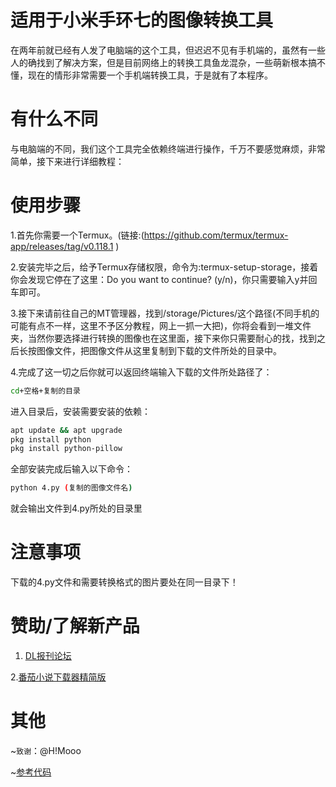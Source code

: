 # 适用于小米手环七的图像转换工具
在两年前就已经有人发了电脑端的这个工具，但迟迟不见有手机端的，虽然有一些人的确找到了解决方案，但是目前网络上的转换工具鱼龙混杂，一些萌新根本搞不懂，现在的情形非常需要一个手机端转换工具，于是就有了本程序。

# 有什么不同
与电脑端的不同，我们这个工具完全依赖终端进行操作，千万不要感觉麻烦，非常简单，接下来进行详细教程：

# 使用步骤
1.首先你需要一个Termux。(链接:(https://github.com/termux/termux-app/releases/tag/v0.118.1 )

2.安装完毕之后，给予Termux存储权限，命令为:termux-setup-storage，接着你会发现它停在了这里：Do you want to continue? (y/n)，你只需要输入y并回车即可。

3.接下来请前往自己的MT管理器，找到/storage/Pictures/这个路径(不同手机的可能有点不一样，这里不予区分教程，网上一抓一大把)，你将会看到一堆文件夹，当然你要选择进行转换的图像也在这里面，接下来你只需要耐心的找，找到之后长按图像文件，把图像文件从这里复制到下载的文件所处的目录中。

4.完成了这一切之后你就可以返回终端输入下载的文件所处路径了：
```bash
cd+空格+复制的目录
```
进入目录后，安装需要安装的依赖：
```bash
apt update && apt upgrade
pkg install python
pkg install python-pillow
```
全部安装完成后输入以下命令：
```bash
python 4.py (复制的图像文件名)
```

就会输出文件到4.py所处的目录里

# 注意事项
下载的4.py文件和需要转换格式的图片要处在同一目录下！

# 赞助/了解新产品
1. [DL报刊论坛](https://afdian.com/a/dlbaokanluntanos)

2.[番茄小说下载器精简版](https://github.com/Dlmily/Tomato-Novel-Downloader-Lite)

# 其他
~`致谢`：@H!Mooo

~[参考代码](https://github.com/p149u3/MiBand7Tools)

